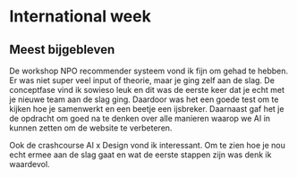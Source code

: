 # International week

## Meest bijgebleven

De workshop NPO recommender systeem vond ik fijn om gehad te hebben. Er was niet super veel input of theorie, maar je ging zelf aan de slag. 
De conceptfase vind ik sowieso leuk en dit was de eerste keer dat je echt met je nieuwe team aan de slag ging. Daardoor was het een goede test om te kijken hoe je samenwerkt en een beetje een ijsbreker. 
Daarnaast gaf het je de opdracht om goed na te denken over alle manieren waarop we AI in kunnen zetten om de website te verbeteren.

Ook de crashcourse AI x Design vond ik interessant. Om te zien hoe je nou echt ermee aan de slag gaat en wat de eerste stappen zijn was denk ik waardevol.